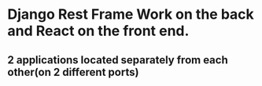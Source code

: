 # Django Rest Frame Work on the back and React on the front end. 
## 2 applications located separately from each other(on 2 different ports)

